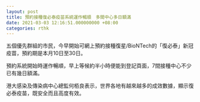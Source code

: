 ```yaml
---
layout: post
title: 預約接種復必泰疫苗系統運作暢順　多間中心多日額滿
date: 2021-03-03 12:16:51.000000000 +08:00
categories: rthk
---
```


五個優先群組的市民，今早開始可網上預約接種復星/BioNTech的「復必泰」新冠疫苗，預約期是本月10日至30日。

預約系統開始時運作暢順，早上等候約半小時便能到登記頁面，7間接種中心不少已有幾日額滿。

港大感染及傳染病中心總監何栢良表示，世界各地有越來越多的成效數據，顯示復必泰疫苗，既安全而且高度有效。
